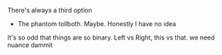 There's always a third option
 - The phantom tollboth. Maybe. Honestly I have no idea

It's so odd that things are so binary. Left vs Right, this vs that. we need nuance dammit
